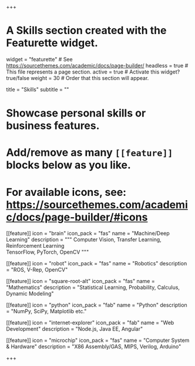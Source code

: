 +++
# A Skills section created with the Featurette widget.
widget = "featurette"  # See https://sourcethemes.com/academic/docs/page-builder/
headless = true  # This file represents a page section.
active = true  # Activate this widget? true/false
weight = 30  # Order that this section will appear.

title = "Skills"
subtitle = ""

# Showcase personal skills or business features.
# 
# Add/remove as many `[[feature]]` blocks below as you like.
# 
# For available icons, see: https://sourcethemes.com/academic/docs/page-builder/#icons
  
[[feature]]
  icon = "brain"
  icon_pack = "fas"
  name = "Machine/Deep Learning"
  description = """
  Computer Vision, Transfer Learning, Reinforcement Learning<br/>
  TensorFlow, PyTorch, OpenCV
  """
  
[[feature]]
  icon = "robot"
  icon_pack = "fas"
  name = "Robotics"
  description = "ROS, V-Rep, OpenCV"
  
[[feature]]
  icon = "square-root-alt"
  icon_pack = "fas"
  name = "Mathematics"
  description = "Statistical Learning, Probability, Calculus, Dynamic Modeling"

[[feature]]
  icon = "python"
  icon_pack = "fab"
  name = "Python"
  description = "NumPy, SciPy, Matplotlib etc."
  
[[feature]]
  icon = "internet-explorer"
  icon_pack = "fab"
  name = "Web Development"
  description = "Node.js, Java EE, Angular"
  
[[feature]]
  icon = "microchip"
  icon_pack = "fas"
  name = "Computer System & Hardware"
  description = "X86 Assembly/GAS, MIPS, Verilog, Arduino"

+++
